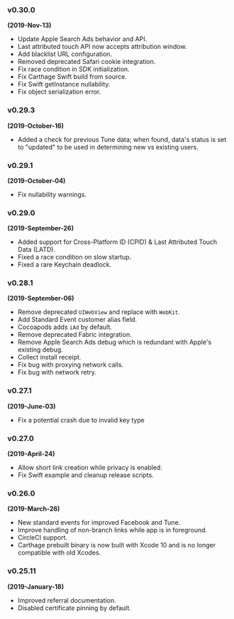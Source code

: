 ### v0.30.0

**(2019-Nov-13)**

- Update Apple Search Ads behavior and API.
- Last attributed touch API now accepts attribution window.
- Add blacklist URL configuration.
- Removed deprecated Safari cookie integration.
- Fix race condition in SDK initialization.
- Fix Carthage Swift build from source.
- Fix Swift getInstance nullability.
- Fix object serialization error.

### v0.29.3

**(2019-October-16)**

- Added a check for previous Tune data; when found, data's status is set to "updated" to be used in determining new vs existing users.

### v0.29.1

**(2019-October-04)**

- Fix nullability warnings.

### v0.29.0

**(2019-September-26)**

- Added support for Cross-Platform ID (CPID) & Last Attributed Touch Data (LATD).
- Fixed a race condition on slow startup.
- Fixed a rare Keychain deadlock.

### v0.28.1

**(2019-September-06)**

- Remove deprecated `UIWebView` and replace with `WebKit`.
- Add Standard Event customer alias field.
- Cocoapods adds `iAd` by default.
- Remove deprecated Fabric integration.
- Remove Apple Search Ads debug which is redundant with Apple's existing debug.
- Collect install receipt.
- Fix bug with proxying network calls.
- Fix bug with network retry.

### v0.27.1

**(2019-June-03)**

- Fix a potential crash due to invalid key type

### v0.27.0

**(2019-April-24)**

- Allow short link creation while privacy is enabled.
- Fix Swift example and cleanup release scripts.

### v0.26.0

**(2019-March-26)**

- New standard events for improved Facebook and Tune.
- Improve handling of non-branch links while app is in foreground.
- CircleCI support.
- Carthage prebuilt binary is now built with Xcode 10 and is no longer compatible with old Xcodes.

### v0.25.11

**(2019-January-18)**

- Improved referral documentation.
- Disabled certificate pinning by default.
